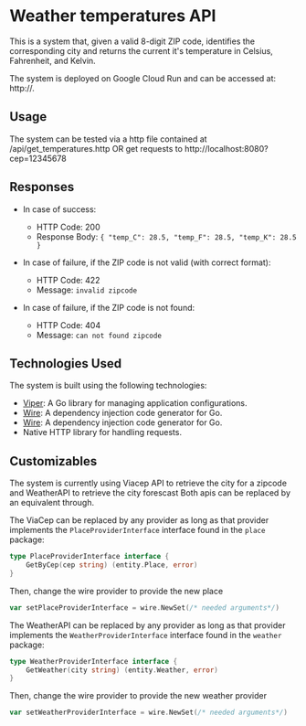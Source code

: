 # Weather temperatures API

This is a system that, given a valid 8-digit ZIP code,
identifies the corresponding city and returns the current it's temperature in Celsius, Fahrenheit, and Kelvin.

The system is deployed on Google Cloud Run and can be accessed at: http://.

## Usage

The system can be tested via a http file contained at /api/get_temperatures.http
OR get requests to http://localhost:8080?cep=12345678

## Responses

- In case of success:

  - HTTP Code: 200
  - Response Body: `{ "temp_C": 28.5, "temp_F": 28.5, "temp_K": 28.5 }`

- In case of failure, if the ZIP code is not valid (with correct format):

  - HTTP Code: 422
  - Message: `invalid zipcode`

- In case of failure, if the ZIP code is not found:
  - HTTP Code: 404
  - Message: `can not found zipcode`

## Technologies Used

The system is built using the following technologies:

- [Viper](https://github.com/spf13/viper): A Go library for managing application configurations.
- [Wire](https://github.com/google/wire): A dependency injection code generator for Go.
- [Wire](https://github.com/google/wire): A dependency injection code generator for Go.
- Native HTTP library for handling requests.

## Customizables

The system is currently using Viacep API to retrieve the city for a zipcode
and WeatherAPI to retrieve the city forescast
Both apis can be replaced by an equivalent through.

The ViaCep can be replaced by any provider as long as that provider implements
the `PlaceProviderInterface` interface found in the `place` package:

```go
type PlaceProviderInterface interface {
	GetByCep(cep string) (entity.Place, error)
}
```

Then, change the wire provider to provide the new place

```go
var setPlaceProviderInterface = wire.NewSet(/* needed arguments*/)
```

The WeatherAPI can be replaced by any provider as long as that provider implements
the `WeatherProviderInterface` interface found in the `weather` package:

```go
type WeatherProviderInterface interface {
	GetWeather(city string) (entity.Weather, error)
}
```

Then, change the wire provider to provide the new weather provider

```go
var setWeatherProviderInterface = wire.NewSet(/* needed arguments*/)
```
